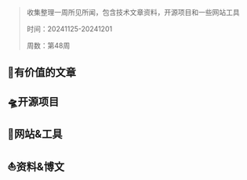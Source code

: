 >收集整理一周所见所闻，包含技术文章资料，开源项目和一些网站工具
>
>时间：20241125-20241201
>
>周数：第48周

## 📜有价值的文章

## 🛸开源项目

## 🚀网站&工具

## ⛵资料&博文
